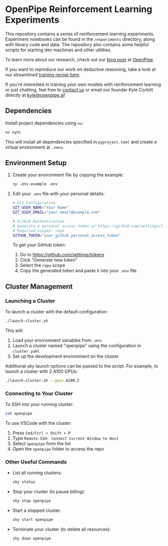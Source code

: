 # OpenPipe Reinforcement Learning Experiments

This repository contains a series of reinforcement learning experiments. Experiment notebooks can be found in the `/experiments` directory, along with library code and data. The repository also contains some helpful scripts for starting dev machines and other utilities.

To learn more about our research, check out our [blog post](https://openpipe.ai/blog) at [OpenPipe](https://openpipe.ai).

If you want to reproduce our work on deductive reasoning, take a look at our streamlined [training recipe here](https://github.com/openpipe/deductive-reasoning).

If you're interested in training your own models with reinforcement learning or just chatting, feel free to [contact us](https://openpipe.ai/contact) or email our founder Kyle Corbitt directly at kyle@openpipe.ai!

## Dependencies

Install project dependencies using `uv`:

```bash
uv sync
```

This will install all dependencies specified in `pyproject.toml` and create a virtual environment at `.venv`.

## Environment Setup

1. Create your environment file by copying the example:

   ```bash
   cp .env.example .env
   ```

2. Edit your `.env` file with your personal details:

   ```bash
   # Git Configuration
   GIT_USER_NAME="Your Name"
   GIT_USER_EMAIL="your.email@example.com"

   # GitHub Authentication
   # Generate a personal access token at https://github.com/settings/tokens
   # Required scopes: repo
   GITHUB_TOKEN="your_github_personal_access_token"
   ```

   To get your GitHub token:

   1. Go to https://github.com/settings/tokens
   2. Click "Generate new token"
   3. Select the `repo` scope
   4. Copy the generated token and paste it into your `.env` file

## Cluster Management

### Launching a Cluster

To launch a cluster with the default configuration:

```bash
./launch-cluster.sh
```

This will:

1. Load your environment variables from `.env`
2. Launch a cluster named "openpipe" using the configuration in `cluster.yaml`
3. Set up the development environment on the cluster

Additional sky launch options can be passed to the script. For example, to launch a cluster with 2 A100 GPUs:

```bash
./launch-cluster.sh --gpus A100:2
```

### Connecting to Your Cluster

To SSH into your running cluster:

```bash
ssh openpipe
```

To use VSCode with the cluster:

1. Press `Cmd/Ctrl + Shift + P`
2. Type `Remote-SSH: Connect Current Window to Host`
3. Select `openpipe` from the list
4. Open the `openpipe` folder to access the repo

### Other Useful Commands

- List all running clusters:

  ```bash
  sky status
  ```

- Stop your cluster (to pause billing):

  ```bash
  sky stop openpipe
  ```

- Start a stopped cluster:

  ```bash
  sky start openpipe
  ```

- Terminate your cluster (to delete all resources):
  ```bash
  sky down openpipe
  ```
